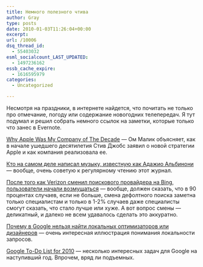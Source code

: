 ```yaml
---
title: Немного полезного чтива
author: Gray
type: posts
date: 2010-01-03T11:26:04+00:00
excerpt:
url: /10006
dsq_thread_id:
  - 55403032
esml_socialcount_LAST_UPDATED:
  - 1497236162
essb_cache_expire:
  - 1616595979
categories:
  - Uncategorized

---
```








Несмотря на праздники, в интернете найдется, что почитать не только про отмечание, погоду или содержание новогодних телепередач. Я тут подумал и решил собрать немного ссылок на заметки, которые только что занес в Evernote.

[Why Apple Was My Company of The Decade][1] — Ом Малик объясняет, как в начале ушедшего десятилетия Стив Джобс заявил о новой стратегии Apple и как компания реализовала ее.

[Кто на самом деле написал музыку, известную как Адажио Альбинони][2] — вообще, очень советую к регулярному чтению этот журнал.

[После того как Verizon сменил поискового провайдера на Bing, пользователи начали возмущаться][3] — вообще, должен сказать, что в 90 процентах случаев, если не больше, смена дефолтного поиска заметна только специалистам и только в 1-2% случаев даже специалисты смогут сказать, что стало лучше или хуже. А вот вопрос смены — деликатный, и далеко не всем удавалось сделать это аккуратно.

[Почему в Google нельзя найти локальных оптимизаторов или дизайнеров][4] — очень интересная иллюстрация понимания локальности запросов.

[Google To-Do List for 2010][5] — несколько интересных задач для Google на наступивший год. Впрочем, вряд ли подъемных.

 [1]: http://gigaom.com/2010/01/01/apple-company-of-the-decade/
 [2]: http://artem-r.livejournal.com/218346.html
 [3]: http://searchengineland.com/as-verizon-implements-bing-default-search-deal-company-sees-user-backlash-32650
 [4]: http://searchengineland.com/google-hides-seos-web-designers-32671
 [5]: http://gigaom.com/2010/01/02/googles-to-do-list-for-2010/